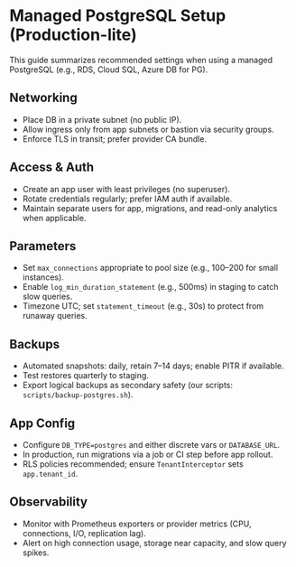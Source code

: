 # Managed PostgreSQL Setup (Production-lite)

This guide summarizes recommended settings when using a managed PostgreSQL (e.g., RDS, Cloud SQL, Azure DB for PG).

## Networking

- Place DB in a private subnet (no public IP).
- Allow ingress only from app subnets or bastion via security groups.
- Enforce TLS in transit; prefer provider CA bundle.

## Access & Auth

- Create an app user with least privileges (no superuser).
- Rotate credentials regularly; prefer IAM auth if available.
- Maintain separate users for app, migrations, and read-only analytics when applicable.

## Parameters

- Set `max_connections` appropriate to pool size (e.g., 100–200 for small instances).
- Enable `log_min_duration_statement` (e.g., 500ms) in staging to catch slow queries.
- Timezone UTC; set `statement_timeout` (e.g., 30s) to protect from runaway queries.

## Backups

- Automated snapshots: daily, retain 7–14 days; enable PITR if available.
- Test restores quarterly to staging.
- Export logical backups as secondary safety (our scripts: `scripts/backup-postgres.sh`).

## App Config

- Configure `DB_TYPE=postgres` and either discrete vars or `DATABASE_URL`.
- In production, run migrations via a job or CI step before app rollout.
- RLS policies recommended; ensure `TenantInterceptor` sets `app.tenant_id`.

## Observability

- Monitor with Prometheus exporters or provider metrics (CPU, connections, I/O, replication lag).
- Alert on high connection usage, storage near capacity, and slow query spikes.
